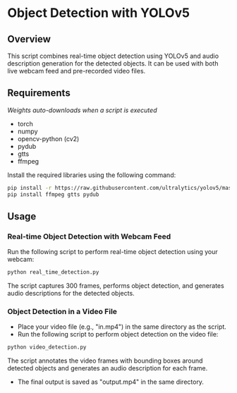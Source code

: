 # Object Detection with YOLOv5

## Overview

This script combines real-time object detection using YOLOv5 and audio description generation for the detected objects. It can be used with both live webcam feed and pre-recorded video files.

## Requirements

*Weights auto-downloads when a script is executed*

- torch
- numpy
- opencv-python (cv2)
- pydub
- gtts
- ffmpeg

Install the required libraries using the following command:
```bash
pip install -r https://raw.githubusercontent.com/ultralytics/yolov5/master/requirements.txt
pip install ffmpeg gtts pydub 
```

## Usage

### Real-time Object Detection with Webcam Feed

Run the following script to perform real-time object detection using your webcam:
```bash
python real_time_detection.py
```
The script captures 300 frames, performs object detection, and generates audio descriptions for the detected objects.

### Object Detection in a Video File
- Place your video file (e.g., "in.mp4") in the same directory as the script.
- Run the following script to perform object detection on the video file:
```bash
python video_detection.py
```
The script annotates the video frames with bounding boxes around detected objects and generates an audio description for each frame.
- The final output is saved as "output.mp4" in the same directory.

